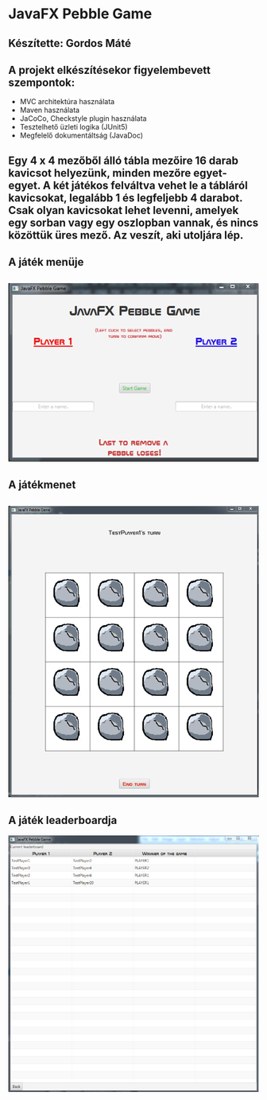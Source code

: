 # JavaFX Pebble Game

## Készítette: Gordos Máté

## A projekt elkészítésekor figyelembevett szempontok:

- MVC architektúra használata
- Maven használata
- JaCoCo, Checkstyle plugin használata
- Tesztelhető üzleti logika (JUnit5)
- Megfelelő dokumentáltság (JavaDoc)

Egy 4 x 4 mezőből álló tábla mezőire 16 darab kavicsot helyezünk, minden mezőre egyet-egyet. A két játékos felváltva vehet le a tábláról kavicsokat, legalább 1 és legfeljebb 4 darabot. Csak olyan kavicsokat lehet levenni, amelyek egy sorban vagy egy oszlopban vannak, és nincs közöttük üres mező. Az veszít, aki utoljára lép.
---
## A játék menüje

![Játék menü](readme_menuscreen.PNG)
---
## A játékmenet

![A játék kinézete](readme_gamescreen.PNG)
---
## A játék leaderboardja

![A játék leaderboardja](readme_leaderboardscreen.PNG)
